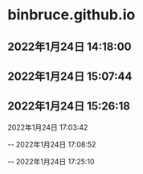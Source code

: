 # binbruce.github.io
2022年1月24日 14:18:00
--
2022年1月24日 15:07:44
--
2022年1月24日 15:26:18
--
2022年1月24日 17:03:42

--
2022年1月24日 17:08:52

--
2022年1月24日 17:25:10